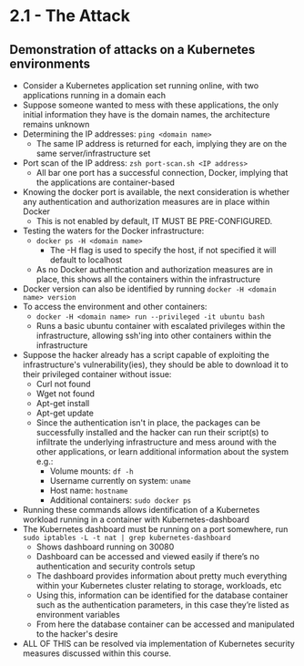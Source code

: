 # 2.1 - The Attack

## Demonstration of attacks on a Kubernetes environments

- Consider a Kubernetes application set running online, with two applications running in a domain each
- Suppose someone wanted to mess with these applications, the only initial
information they have is the domain names, the architecture remains unknown
- Determining the IP addresses: `ping <domain name>`
  - The same IP address is returned for each, implying they are on the same
server/infrastructure set
- Port scan of the IP address: `zsh port-scan.sh <IP address>`
  - All bar one port has a successful connection, Docker, implying that the
applications are container-based
- Knowing the docker port is available, the next consideration is whether any authentication and authorization measures are in place within Docker
  - This is not enabled by default, IT MUST BE PRE-CONFIGURED.
- Testing the waters for the Docker infrastructure:
  - `docker ps -H <domain name>`
    - The -H flag is used to specify the host, if not specified it will default to localhost
  - As no Docker authentication and authorization measures are in place, this shows all the containers within the infrastructure
- Docker version can also be identified by running `docker -H <domain name> version`
- To access the environment and other containers:
  - `docker -H <domain name> run --privileged -it ubuntu bash`
  - Runs a basic ubuntu container with escalated privileges within the infrastructure, allowing ssh'ing into other containers within the infrastructure
- Suppose the hacker already has a script capable of exploiting the infrastructure's vulnerability(ies), they should be able to download it to their privileged container without issue:
  - Curl not found
  - Wget not found
  - Apt-get install <curl>
  - Apt-get update
  - Since the authentication isn't in place, the packages can be successfully installed and the hacker can run their script(s) to infiltrate the underlying infrastructure and mess around with the other applications, or learn additional information about the system e.g.:
    - Volume mounts: `df -h`
    - Username currently on system: `uname`
    - Host name: `hostname`
    - Additional containers: `sudo docker ps`
- Running these commands allows identification of a Kubernetes workload running in a container with Kubernetes-dashboard
- The Kubernetes dashboard must be running on a port somewhere, run `sudo
iptables -L -t nat | grep kubernetes-dashboard`
  - Shows dashboard running on 30080
  - Dashboard can be accessed and viewed easily if there’s no authentication
and security controls setup
  - The dashboard provides information about pretty much everything within your Kubernetes cluster relating to storage, workloads, etc
  - Using this, information can be identified for the database container such as the authentication parameters, in this case they’re listed as environment variables
  - From here the database container can be accessed and manipulated to the hacker's desire
- ALL OF THIS can be resolved via implementation of Kubernetes security measures discussed within this course.
